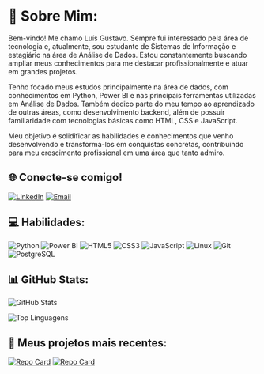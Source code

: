 # 👨 Sobre Mim:

Bem-vindo! Me chamo Luís Gustavo. Sempre fui interessado pela área de tecnologia e, atualmente, sou estudante de Sistemas de Informação e estagiário na área de Análise de Dados. Estou constantemente buscando ampliar meus conhecimentos para me destacar profissionalmente e atuar em grandes projetos.

Tenho focado meus estudos principalmente na área de dados, com conhecimentos em Python, Power BI e nas principais ferramentas utilizadas em Análise de Dados. Também dedico parte do meu tempo ao aprendizado de outras áreas, como desenvolvimento backend, além de possuir familiaridade com tecnologias básicas como HTML, CSS e JavaScript.

Meu objetivo é solidificar as habilidades e conhecimentos que venho desenvolvendo e transformá-los em conquistas concretas, contribuindo para meu crescimento profissional em uma área que tanto admiro.

## 🌐 Conecte-se comigo!

[![LinkedIn](https://img.shields.io/badge/LinkedIn-0077B5?style=for-the-badge&logo=linkedin&logoColor=ffffff)](https://www.linkedin.com/in/luis-gustavoss/)
[![Email](https://img.shields.io/badge/-Email-004080?style=for-the-badge&logo=microsoft-outlook&logoColor=ffffff)](mailto:luis_gustavoss123@hotmail.com)

## 💻 Habilidades:
![Python](https://img.shields.io/badge/python-3670A0?style=for-the-badge&logo=python&logoColor=ffdd54)
![Power BI](https://img.shields.io/badge/power_bi-F2C811?style=for-the-badge&logo=powerbi&logoColor=black)
![HTML5](https://img.shields.io/badge/HTML5-E34F26?style=for-the-badge&logo=html5&logoColor=white)
![CSS3](https://img.shields.io/badge/CSS3-1572B6?style=for-the-badge&logo=css3&logoColor=white)
![JavaScript](https://img.shields.io/badge/JavaScript-F7DF1E?style=for-the-badge&logo=javascript&logoColor=black)
![Linux](https://img.shields.io/badge/Linux-000?style=for-the-badge&logo=linux&logoColor=FCC624)
![Git](https://img.shields.io/badge/GIT-E44C30?style=for-the-badge&logo=git&logoColor=white)
![PostgreSQL](https://img.shields.io/badge/postgresql-4169e1?style=for-the-badge&logo=postgresql&logoColor=white)

## 📊 GitHub Stats:

![GitHub Stats](https://github-readme-stats.vercel.app/api?username=LGstvexe&theme=transparent&bg_color=000&border_color=00008B&show_icons=true&icon_color=000022B&title_color=000022B&text_color=FFF&theme=blue_navy)

![Top Linguagens](https://github-readme-stats.vercel.app/api/top-langs/?username=LGstvexe&layout=compact&theme=transparent&bg_color=000&border_color=00008B&show_icons=true&icon_color=000022B&title_color=000022B&text_color=FFF&theme=blue_navy)

## 🎉 Meus projetos mais recentes:

<!--START_REPOS-->
[![Repo Card](https://github-readme-stats.vercel.app/api/pin/?username=LGstvexe&repo=desafio-sistema-bancario&style=for-the-badge)](https://github.com/LGstvexe/desafio-sistema-bancario)
[![Repo Card](https://github-readme-stats.vercel.app/api/pin/?username=LGstvexe&repo=app_conversor_imagens&style=for-the-badge)](https://github.com/LGstvexe/app_conversor_imagens)













